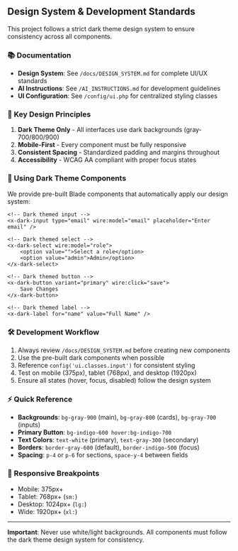 ## Design System & Development Standards

This project follows a strict dark theme design system to ensure consistency across all components.

### 📚 Documentation
- **Design System**: See `/docs/DESIGN_SYSTEM.md` for complete UI/UX standards
- **AI Instructions**: See `/AI_INSTRUCTIONS.md` for development guidelines
- **UI Configuration**: See `/config/ui.php` for centralized styling classes

### 🎨 Key Design Principles
1. **Dark Theme Only** - All interfaces use dark backgrounds (gray-700/800/900)
2. **Mobile-First** - Every component must be fully responsive
3. **Consistent Spacing** - Standardized padding and margins throughout
4. **Accessibility** - WCAG AA compliant with proper focus states

### 🧩 Using Dark Theme Components
We provide pre-built Blade components that automatically apply our design system:

```blade
<!-- Dark themed input -->
<x-dark-input type="email" wire:model="email" placeholder="Enter email" />

<!-- Dark themed select -->
<x-dark-select wire:model="role">
    <option value="">Select a role</option>
    <option value="admin">Admin</option>
</x-dark-select>

<!-- Dark themed button -->
<x-dark-button variant="primary" wire:click="save">
    Save Changes
</x-dark-button>

<!-- Dark themed label -->
<x-dark-label for="name" value="Full Name" />
```

### 🛠 Development Workflow
1. Always review `/docs/DESIGN_SYSTEM.md` before creating new components
2. Use the pre-built dark components when possible
3. Reference `config('ui.classes.input')` for consistent styling
4. Test on mobile (375px), tablet (768px), and desktop (1920px)
5. Ensure all states (hover, focus, disabled) follow the design system

### ⚡ Quick Reference
- **Backgrounds**: `bg-gray-900` (main), `bg-gray-800` (cards), `bg-gray-700` (inputs)
- **Primary Button**: `bg-indigo-600 hover:bg-indigo-700`
- **Text Colors**: `text-white` (primary), `text-gray-300` (secondary)
- **Borders**: `border-gray-600` (default), `border-indigo-500` (focus)
- **Spacing**: `p-4` or `p-6` for sections, `space-y-4` between fields

### 📱 Responsive Breakpoints
- Mobile: 375px+
- Tablet: 768px+ (`sm:`)
- Desktop: 1024px+ (`lg:`)
- Wide: 1920px+ (`xl:`)

---
**Important**: Never use white/light backgrounds. All components must follow the dark theme design system for consistency.